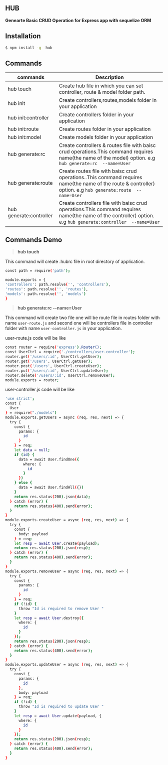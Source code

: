 ## HUB

**Genearte Basic CRUD Operation for Express app with sequelize ORM**


## Installation

```sh
$ npm install -g  hub
```

## Commands

commands  | Description
------------- | -------------
hub touch  | Create hub file in which you can set controller, route & model folder path.
hub init |  Create controllers,routes,models folder in your application
hub init:controller  |  Create controllers folder in your application
hub init:route |  Create routes folder in your application
hub init:model |  Create models folder in your application
hub generate:rc |  Create controllers & routes file with baisc crud operations.This command requires name(the name of the model) option. e.g `hub generate:rc  --name=User`
hub generate:route |   Create routes file with baisc crud operations..This command requires name(the name of the route & controller) option. e.g `hub generate:route  --name=User`
hub generate:controller |  Create controllers  file with baisc crud operations.This command requires name(the name of the controller) option. e.g `hub generate:controller  --name=User`

## Commands Demo
> **hub touch**

This command will create .hubrc file in root directory of application.
```bash
const path = require('path');

module.exports = {
'controllers': path.resolve('', 'controllers'),
'routes': path.resolve('', 'routes'),
'models': path.resolve('', 'models')
}

```
> **hub generate:rc --name=User**

This command will create two file one will be route file in routes folder with name ```user-route.js``` and second one will be controllers file in controller folder with name  ```user-controller.js``` in your application.

user-route.js code will be like
```bash
const router = require('express').Router();
const UserCtrl = require('./controllers/user-controller');
router.get('/users/:id', UserCtrl.getUser);
router.get('/users', UserCtrl.getUser);
router.post('/users', UserCtrl.createUser);
router.put('/users/:id', UserCtrl.updateUser);
router.delete('/users/:id', UserCtrl.removeUser);
module.exports = router;
```
user-controller.js code will be like
```bash
'use strict';
const {
  User
} = require("./models")
module.exports.getUsers = async (req, res, next) => {
  try {
    const {
      params: {
        id
      }
    } = req;
    let data = null;
    if (id) {
      data = await User.findOne({
        where: {
          id
        }
      })
    } else {
      data = await User.findAll({})
    }
    return res.status(200).json(data);
  } catch (error) {
    return res.status(400).send(error);
  }
}
module.exports.createUser = async (req, res, next) => {
  try {
    const {
      body: payload
    } = req;
    let resp = await User.create(payload);
    return res.status(200).json(resp);
  } catch (error) {
    return res.status(400).send(error);
  }
}
module.exports.removeUser = async (req, res, next) => {
  try {
    const {
      params: {
        id
      }
    } = req;
    if (!id) {
      throw "Id is required to remove User "
    }
    let resp = await User.destroy({
      where: {
        id
      }
    });
    return res.status(200).json(resp);
  } catch (error) {
    return res.status(400).send(error);
  }
}
module.exports.updateUser = async (req, res, next) => {
  try {
    const {
      params: {
        id
      },
      body: payload
    } = req;
    if (!id) {
      throw "Id is required to update User "
    }
    let resp = await User.update(payload, {
      where: {
        id
      }
    });
    return res.status(200).json(resp);
  } catch (error) {
    return res.status(400).send(error);
  }
}
```
